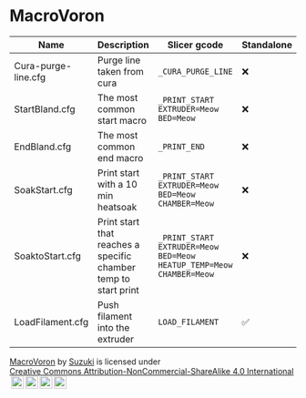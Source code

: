 # MacroVoron

| Name | Description | Slicer gcode | Standalone |
| -------- | -------- | -------- | -------- |
| Cura-purge-line.cfg | Purge line taken from cura | `_CURA_PURGE_LINE` | ❌ |
| StartBland.cfg | The most common start macro | `_PRINT_START EXTRUDER=Meow BED=Meow` | ❌ |
| EndBland.cfg | The most common end macro | `_PRINT_END` | ❌ |
| SoakStart.cfg | Print start with a 10 min heatsoak | `_PRINT_START EXTRUDER=Meow BED=Meow CHAMBER=Meow` | ❌ |
| SoaktoStart.cfg | Print start that reaches a specific chamber temp to start print | `_PRINT_START EXTRUDER=Meow BED=Meow HEATUP_TEMP=Meow CHAMBER=Meow` | ❌ |
| LoadFilament.cfg | Push filament into the extruder | `LOAD_FILAMENT` | ✅ |

  <p xmlns:cc="http://creativecommons.org/ns#" xmlns:dct="http://purl.org/dc/terms/"><a property="dct:title" rel="cc:attributionURL" href="https://github.com/Suzu0071/MacroVoron">MacroVoron</a> by <a rel="cc:attributionURL dct:creator" property="cc:attributionName" href="https://github.com/Suzu0071">Suzuki</a> is licensed under <a href="https://creativecommons.org/licenses/by-nc-sa/4.0/?ref=chooser-v1" target="_blank" rel="license noopener noreferrer" style="display:inline-block;">Creative Commons Attribution-NonCommercial-ShareAlike 4.0 International<img style="height:22px!important;margin-left:3px;vertical-align:text-bottom;" src="https://mirrors.creativecommons.org/presskit/icons/cc.svg?ref=chooser-v1" alt=""><img style="height:22px!important;margin-left:3px;vertical-align:text-bottom;" src="https://mirrors.creativecommons.org/presskit/icons/by.svg?ref=chooser-v1" alt=""><img style="height:22px!important;margin-left:3px;vertical-align:text-bottom;" src="https://mirrors.creativecommons.org/presskit/icons/nc.svg?ref=chooser-v1" alt=""><img style="height:22px!important;margin-left:3px;vertical-align:text-bottom;" src="https://mirrors.creativecommons.org/presskit/icons/sa.svg?ref=chooser-v1" alt=""></a></p> 
